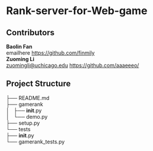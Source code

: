 # Rank-server-for-Web-game

## Contributors
**Baolin Fan**  
emailhere   https://github.com/finmily  
**Zuoming Li**  
zuomingli@uchicago.edu  https://github.com/aaaeeeo/ 

## Project Structure    

├── README.md   
├── gamerank        
│   ├── __init__.py     
│   └── demo.py     
├── setup.py        
└── tests       
    ├── __init__.py     
    └── gamerank_tests.py  


